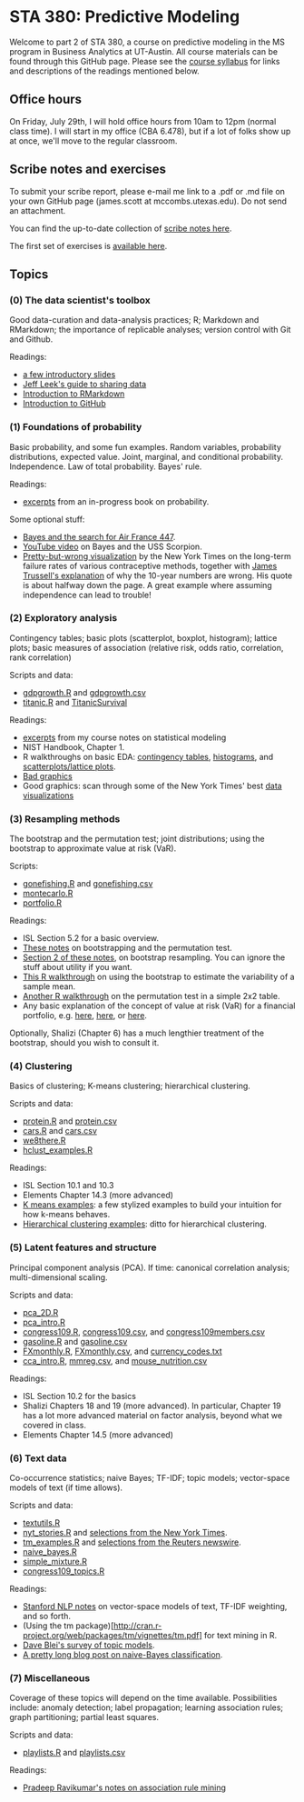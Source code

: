 # STA 380: Predictive Modeling

Welcome to part 2 of STA 380, a course on predictive modeling in the MS program in Business Analytics at UT-Austin.  All course materials can be found through this GitHub page.  Please see the [course syllabus](syllabus.md) for links and descriptions of the readings mentioned below.

## Office hours

On Friday, July 29th, I will hold office hours from 10am to 12pm (normal class time).  I will start in my office (CBA 6.478), but if a lot of folks show up at once, we'll move to the regular classroom.

## Scribe notes and exercises

To submit your scribe report, please e-mail me link to a .pdf or .md file on your own GitHub page (james.scott at mccombs.utexas.edu).  Do not send an attachment.

You can find the up-to-date collection of [scribe notes here](scribe/).  

The first set of exercises is [available here](exercises/exercises01.md).

## Topics 

### (0) The data scientist's toolbox

Good data-curation and data-analysis practices; R; Markdown and RMarkdown; the importance of replicable analyses; version control with Git and Github.

Readings:  
- [a few introductory slides](notes/STA380intro.pdf)
- [Jeff Leek's guide to sharing data](https://github.com/jtleek/datasharing)  
- [Introduction to RMarkdown](http://rmarkdown.rstudio.com)  
- [Introduction to GitHub](https://help.github.com/articles/set-up-git/)    

### (1) Foundations of probability  

Basic probability, and some fun examples.  Random variables, probability distributions, expected value.  Joint, marginal, and conditional probability.  Independence. Law of total probability.  Bayes' rule.  

Readings:
- [excerpts](notes/probability_book_excerpt.pdf) from an in-progress book on probability.  
 
Some optional stuff:  
- [Bayes and the search for Air France 447](http://citeseerx.ist.psu.edu/viewdoc/download?doi=10.1.1.370.2913&rep=rep1&type=pdf).  
- [YouTube video](https://www.youtube.com/watch?v=U9-G-noZrwc) on Bayes and the USS Scorpion.  
- [Pretty-but-wrong visualization](http://www.nytimes.com/interactive/2014/09/14/sunday-review/unplanned-pregnancies.html) by the New York Times on the long-term failure rates of various contraceptive methods, together with [James Trussell's explanation](http://io9.gizmodo.com/what-are-the-real-odds-that-your-birth-control-will-fai-1634707739) of why the 10-year numbers are wrong.  His quote is about halfway down the page.  A great example where assuming independence can lead to trouble!  


### (2) Exploratory analysis

Contingency tables; basic plots (scatterplot, boxplot, histogram); lattice plots; basic measures of association (relative risk, odds ratio, correlation, rank correlation)

Scripts and data: 
- [gdpgrowth.R](R/gdpgrowth.R) and [gdpgrowth.csv](data/gdpgrowth.csv)   
- [titanic.R](R/titanic.R) and [TitanicSurvival](data/TitanicSurvival.csv)  

Readings:  
- [excerpts](notes/DataExploration.pdf) from my course notes on statistical modeling  
- NIST Handbook, Chapter 1.  
- R walkthroughs on basic EDA: [contingency tables](http://jgscott.github.io/teaching/r/titanic/titanic.html), [histograms](http://jgscott.github.io/teaching/r/citytemps/citytemps.html), and [scatterplots/lattice plots](http://jgscott.github.io/teaching/r/sat/sat.html). 
- [Bad graphics ](notes/badgraphics.pdf)
- Good graphics: scan through some of the New York Times' best [data visualizations](http://www.nytimes.com/interactive/2014/12/29/us/year-in-interactive-storytelling.html?_r=0#data-visualization)


### (3) Resampling methods

The bootstrap and the permutation test; joint distributions; using the bootstrap to approximate value at risk (VaR). 

Scripts:  
- [gonefishing.R](R/gonefishing.R) and [gonefishing.csv](data/gonefishing.csv) 
- [montecarlo.R](R/montecarlo.R)  
- [portfolio.R](R/portfolio.R)  

Readings:  
- ISL Section 5.2 for a basic overview.  
- [These notes](notes/QuantifyingUncertainty.pdf) on bootstrapping and the permutation test.  
- [Section 2 of these notes](notes/decisions_supplement.pdf), on bootstrap resampling.  You can ignore the stuff about utility if you want.  
- [This R walkthrough](http://jgscott.github.io/teaching/r/creatinine/creatinine_bootstrap.html) on using the bootstrap to estimate the variability of a sample mean.  
- [Another R walkthrough](http://jgscott.github.io/teaching/r/titanic/titanic_permtest.html) on the permutation test in a simple 2x2 table.  
- Any basic explanation of the concept of value at risk (VaR) for a financial portfolio, e.g. [here](https://en.wikipedia.org/wiki/Value_at_risk), [here](http://www.investopedia.com/articles/04/092904.asp), or [here](http://people.stern.nyu.edu/adamodar/pdfiles/papers/VAR.pdf).

Optionally, Shalizi (Chapter 6) has a much lengthier treatment of the bootstrap, should you wish to consult it.    


### (4) Clustering

Basics of clustering; K-means clustering; hierarchical clustering.

Scripts and data:  
- [protein.R](R/protein.R) and [protein.csv](data/protein.csv) 
- [cars.R](R/cars.R) and [cars.csv](data/cars.csv) 
- [we8there.R](R/we8there.R)  
- [hclust_examples.R](R/hclust_examples.R)   

Readings:  
- ISL Section 10.1 and 10.3  
- Elements Chapter 14.3 (more advanced)    
- [K means examples](notes/kmeans_examples.pdf): a few stylized examples to build your intuition for how k-means behaves.  
- [Hierarchical clustering examples](notes/hclust_examples.pdf): ditto for hierarchical clustering.  


### (5) Latent features and structure

Principal component analysis (PCA).  If time: canonical correlation analysis; multi-dimensional scaling.

Scripts and data:  
- [pca_2D.R](R/pca_2D.R)  
- [pca_intro.R](R/pca_intro.R)  
- [congress109.R](R/congress109.R), [congress109.csv](data/congress109.csv), and [congress109members.csv](data/congress109members.csv)  
- [gasoline.R](R/gasoline.R) and [gasoline.csv](data/gasoline.csv)  
- [FXmonthly.R](R/FXmonthly.R), [FXmonthly.csv](data/FXmonthly.csv), and [currency_codes.txt](data/currency_codes.txt)  
- [cca_intro.R](R/cca_intro.R), [mmreg.csv](data/mmreg.csv), and [mouse_nutrition.csv](data/mouse_nutrition.csv)  


Readings:  
- ISL Section 10.2 for the basics  
- Shalizi Chapters 18 and 19 (more advanced).  In particular, Chapter 19 has a lot more advanced material on factor analysis, beyond what we covered in class.      
- Elements Chapter 14.5 (more advanced)  


### (6) Text data

Co-occurrence statistics; naive Bayes; TF-IDF; topic models; vector-space models of text (if time allows).

Scripts and data:  
- [textutils.R](R/textutils.R) 
- [nyt_stories.R](R/nyt_stories.R) and [selections from the New York Times](https://github.com/jgscott/STA380/tree/master/data/nyt_corpus).
- [tm_examples.R](R/tm_examples.R) and [selections from the Reuters newswire](https://github.com/jgscott/STA380/tree/master/data/ReutersC50).
- [naive_bayes.R](R/naive_bayes.R)  
- [simple_mixture.R](R/simple_mixture.R)
- [congress109_topics.R](R/congress109_topics.R)

Readings: 
- [Stanford NLP notes](http://nlp.stanford.edu/IR-book/html/htmledition/scoring-term-weighting-and-the-vector-space-model-1.html) on vector-space models of text, TF-IDF weighting, and so forth.  
- (Using the tm package)[http://cran.r-project.org/web/packages/tm/vignettes/tm.pdf] for text mining in R.  
- [Dave Blei's survey of topic models](https://www.cs.princeton.edu/~blei/papers/Blei2012.pdf).  
- [A pretty long blog post on naive-Bayes classification](https://www.bionicspirit.com/blog/2012/02/09/howto-build-naive-bayes-classifier.html).  


### (7) Miscellaneous

Coverage of these topics will depend on the time available.  Possibilities include: anomaly detection; label propagation; learning association rules; graph partitioning; partial least squares.  

Scripts and data: 
- [playlists.R](R/playlists.R) and [playlists.csv](data/playlists.csv)  

Readings: 
- [Pradeep Ravikumar's notes on association rule mining](notes/lec-AssociationRules.pdf)  

